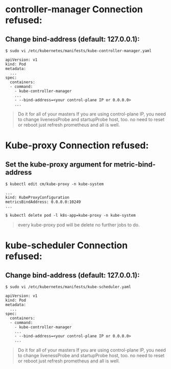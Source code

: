 # controller-manager Connection refused:

##    Change bind-address (default: 127.0.0.1):
```
$ sudo vi /etc/kubernetes/manifests/kube-controller-manager.yaml
```
```
apiVersion: v1
kind: Pod
metadata:
  ...
spec:
  containers:
  - command:
    - kube-controller-manager
    ...
    - --bind-address=<your control-plane IP or 0.0.0.0>
    ...
```
> Do it for all of your masters
> If you are using control-plane IP, you need to change livenessProbe and startupProbe host, too.
> no need to reset or reboot just refresh prometheus and all is well.



# Kube-proxy Connection refused:

## Set the kube-proxy argument for metric-bind-address
```
$ kubectl edit cm/kube-proxy -n kube-system
```
```
...
kind: KubeProxyConfiguration
metricsBindAddress: 0.0.0.0:10249
...
```
```
$ kubectl delete pod -l k8s-app=kube-proxy -n kube-system
```
> every kube-proxy pod will be delete no further jobs to do.


# kube-scheduler Connection refused:

##    Change bind-address (default: 127.0.0.1):
```
$ sudo vi /etc/kubernetes/manifests/kube-scheduler.yaml
```
```
apiVersion: v1
kind: Pod
metadata:
  ...
spec:
  containers:
  - command:
    - kube-controller-manager
    ...
    - --bind-address=<your control-plane IP or 0.0.0.0>
    ...
```
> Do it for all of your masters
> If you are using control-plane IP, you need to change livenessProbe and startupProbe host, too.
> no need to reset or reboot just refresh prometheus and all is well.

